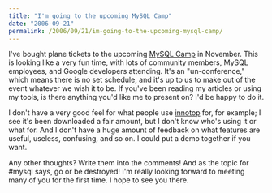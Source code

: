 ```yaml
---
title: "I'm going to the upcoming MySQL Camp"
date: "2006-09-21"
permalink: /2006/09/21/im-going-to-the-upcoming-mysql-camp/
---
```

I've bought plane tickets to the upcoming [MySQL Camp][1] in November. This is looking like a very fun time, with lots of community members, MySQL employees, and Google developers attending. It's an "un-conference," which means there is no set schedule, and it's up to us to make out of the event whatever we wish it to be. If you've been reading my articles or using my tools, is there anything you'd like me to present on? I'd be happy to do it.

I don't have a very good feel for what people use [innotop][2] for, for example; I see it's been downloaded a fair amount, but I don't know who's using it or what for. And I don't have a huge amount of feedback on what features are useful, useless, confusing, and so on. I could put a demo together if you want.

Any other thoughts? Write them into the comments! And as the topic for #mysql says, go or be destroyed! I'm really looking forward to meeting many of you for the first time. I hope to see you there.

 [1]: http://mysqlcamp.org/
 [2]: http://www.xaprb.com/blog/2006/07/02/innotop-mysql-innodb-monitor/
